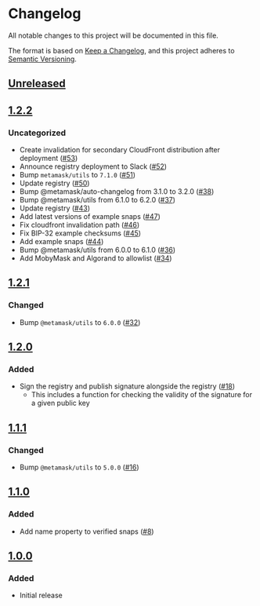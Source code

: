 # Changelog
All notable changes to this project will be documented in this file.

The format is based on [Keep a Changelog](https://keepachangelog.com/en/1.0.0/),
and this project adheres to [Semantic Versioning](https://semver.org/spec/v2.0.0.html).

## [Unreleased]

## [1.2.2]
### Uncategorized
- Create invalidation for secondary CloudFront distribution after deployment ([#53](https://github.com/MetaMask/snaps-registry/pull/53))
- Announce registry deployment to Slack ([#52](https://github.com/MetaMask/snaps-registry/pull/52))
- Bump `metamask/utils` to `7.1.0` ([#51](https://github.com/MetaMask/snaps-registry/pull/51))
- Update registry ([#50](https://github.com/MetaMask/snaps-registry/pull/50))
- Bump @metamask/auto-changelog from 3.1.0 to 3.2.0 ([#38](https://github.com/MetaMask/snaps-registry/pull/38))
- Bump @metamask/utils from 6.1.0 to 6.2.0 ([#37](https://github.com/MetaMask/snaps-registry/pull/37))
- Update registry ([#43](https://github.com/MetaMask/snaps-registry/pull/43))
- Add latest versions of example snaps ([#47](https://github.com/MetaMask/snaps-registry/pull/47))
- Fix cloudfront invalidation path ([#46](https://github.com/MetaMask/snaps-registry/pull/46))
- Fix BIP-32 example checksums ([#45](https://github.com/MetaMask/snaps-registry/pull/45))
- Add example snaps ([#44](https://github.com/MetaMask/snaps-registry/pull/44))
- Bump @metamask/utils from 6.0.0 to 6.1.0 ([#36](https://github.com/MetaMask/snaps-registry/pull/36))
- Add MobyMask and Algorand to allowlist ([#34](https://github.com/MetaMask/snaps-registry/pull/34))

## [1.2.1]
### Changed
- Bump `@metamask/utils` to `6.0.0` ([#32](https://github.com/MetaMask/snaps-registry/pull/32))

## [1.2.0]
### Added
- Sign the registry and publish signature alongside the registry ([#18](https://github.com/MetaMask/snaps-registry/pull/18))
  - This includes a function for checking the validity of the signature for a given public key

## [1.1.1]
### Changed
- Bump `@metamask/utils` to `5.0.0` ([#16](https://github.com/MetaMask/snaps-registry/pull/16))

## [1.1.0]
### Added
- Add name property to verified snaps ([#8](https://github.com/MetaMask/snaps-registry/pull/8))

## [1.0.0]
### Added
- Initial release

[Unreleased]: https://github.com/MetaMask/snaps-registry/compare/v1.2.2...HEAD
[1.2.2]: https://github.com/MetaMask/snaps-registry/compare/v1.2.1...v1.2.2
[1.2.1]: https://github.com/MetaMask/snaps-registry/compare/v1.2.0...v1.2.1
[1.2.0]: https://github.com/MetaMask/snaps-registry/compare/v1.1.1...v1.2.0
[1.1.1]: https://github.com/MetaMask/snaps-registry/compare/v1.1.0...v1.1.1
[1.1.0]: https://github.com/MetaMask/snaps-registry/compare/v1.0.0...v1.1.0
[1.0.0]: https://github.com/MetaMask/snaps-registry/releases/tag/v1.0.0
